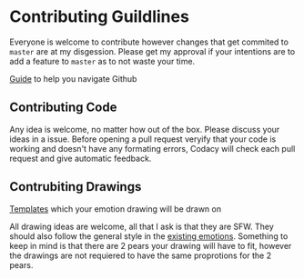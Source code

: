 # Contributing Guildlines

Everyone is welcome to contribute however changes that get commited to `master` are at my disgession. Please get my approval if your intentions are to add a feature to `master` as to not waste your time.

[Guide](https://guides.github.com/activities/hello-world/) to help you navigate Github

## Contributing Code

Any idea is welcome, no matter how out of the box. Please discuss your ideas in a issue. Before opening a pull request veryify that your code is working and doesn't have any formating errors, Codacy will check each pull request and give automatic feedback.

## Contrubiting Drawings

[Templates](https://github.com/Ryan-Huang1/Emotional-Peary/tree/master/pears/templates) which your emotion drawing will be drawn on

All drawing ideas are welcome, all that I ask is that they are SFW. They should also follow the general style in the [existing emotions](https://github.com/Ryan-Huang1/Emotional-Peary/tree/master/pears). Something to keep in mind is that there are 2 pears your drawing will have to fit, however the drawings are not requiered to have the same proprotions for the 2 pears.
